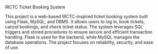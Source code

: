 IRCTC Ticket Booking System


This project is a web-based IRCTC-inspired ticket booking system built using Flask, MySQL, and DBMS. It allows users to log in, book tickets, cancel bookings, and check ticket status. The system leverages SQL triggers and stored procedures to ensure secure and efficient transaction handling. Flask is used for the backend, while MySQL manages the database operations. The project focuses on reliability, security, and ease of use.
